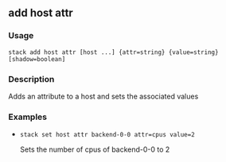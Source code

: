 ## add host attr

### Usage

`stack add host attr [host ...] {attr=string} {value=string} [shadow=boolean]`

### Description

Adds an attribute to a host and sets the associated values

### Examples

* `stack set host attr backend-0-0 attr=cpus value=2`

   Sets the number of cpus of backend-0-0 to 2



